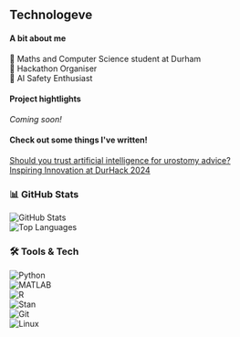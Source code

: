 ## Technologeve 

#### A bit about me
🔭 Maths and Computer Science student at Durham  
👾 Hackathon Organiser   
🤖 AI Safety Enthusiast  

#### Project hightlights
_Coming soon!_

#### Check out some things I've written!
[Should you trust artificial intelligence for urostomy advice?](https://urostomyassociation.org.uk/information-pages/should-you-trust-ai/)  
[Inspiring Innovation at DurHack 2024](https://www.rs-online.com/designspark/inspiring-innovation-at-durhack-2024)

### 📊 GitHub Stats  
![GitHub Stats](https://github-readme-stats.vercel.app/api?username=technologeve&show_icons=true&hide_border=true&theme=tokyonight)  
![Top Languages](https://github-readme-stats.vercel.app/api/top-langs/?username=technologeve&layout=compact&hide_border=true&theme=tokyonight&hide=Jupyter%20Notebook)  

### 🛠️ Tools & Tech  
![Python](https://img.shields.io/badge/Python-3776AB?style=for-the-badge&logo=python&logoColor=white)   
![MATLAB](https://img.shields.io/badge/MATLAB-0076A8?style=for-the-badge&logo=matlab&logoColor=white)  
![R](https://img.shields.io/badge/R-276DC3?style=for-the-badge&logo=r&logoColor=white)  
![Stan](https://img.shields.io/badge/Stan-CC0000?style=for-the-badge&logoColor=white)  
![Git](https://img.shields.io/badge/Git-F05032?style=for-the-badge&logo=git&logoColor=white)  
![Linux](https://img.shields.io/badge/Linux-FCC624?style=for-the-badge&logo=linux&logoColor=black)  
